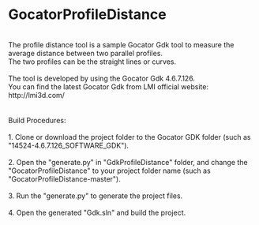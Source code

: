 # GocatorProfileDistance
<br>
The profile distance tool is a sample Gocator Gdk tool to measure the average distance between two parallel profiles.<br>
The two profiles can be the straight lines or curves.<br>
<br>
The tool is developed by using the Gocator Gdk 4.6.7.126.<br>
You can find the latest Gocator Gdk from LMI official website: http://lmi3d.com/<br>
<br>
<br>
Build Procedures:<br>
<br>
1. Clone or download the project folder to the Gocator GDK folder (such as "14524-4.6.7.126_SOFTWARE_GDK").<br>
<br>
2. Open the "generate.py" in "GdkProfileDistance" folder, and change the "GocatorProfileDistance" to your project folder name (such as "GocatorProfileDistance-master").<br>
<br>
3. Run the "generate.py" to generate the project files.<br>
<br>
4. Open the generated "Gdk.sln" and build the project.<br>
